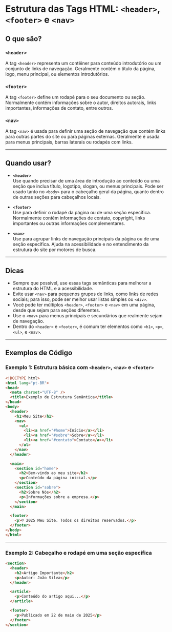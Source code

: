# Estrutura das Tags HTML: `<header>`, `<footer>` e `<nav>`

## O que são?

### `<header>`

A tag `<header>` representa um contêiner para conteúdo introdutório ou um conjunto de links de navegação. Geralmente contém o título da página, logo, menu principal, ou elementos introdutórios.

### `<footer>`

A tag `<footer>` define um rodapé para o seu documento ou seção. Normalmente contém informações sobre o autor, direitos autorais, links importantes, informações de contato, entre outros.

### `<nav>`

A tag `<nav>` é usada para definir uma seção de navegação que contém links para outras partes do site ou para páginas externas. Geralmente é usada para menus principais, barras laterais ou rodapés com links.

---

## Quando usar?

- **`<header>`**  
  Use quando precisar de uma área de introdução ao conteúdo ou uma seção que inclua título, logotipo, slogan, ou menus principais. Pode ser usado tanto no `<body>` para o cabeçalho geral da página, quanto dentro de outras seções para cabeçalhos locais.

- **`<footer>`**  
  Use para definir o rodapé da página ou de uma seção específica. Normalmente contém informações de contato, copyright, links importantes ou outras informações complementares.

- **`<nav>`**  
  Use para agrupar links de navegação principais da página ou de uma seção específica. Ajuda na acessibilidade e no entendimento da estrutura do site por motores de busca.

---

## Dicas

- Sempre que possível, use essas tags semânticas para melhorar a estrutura do HTML e a acessibilidade.
- Evite usar `<nav>` para pequenos grupos de links, como links de redes sociais; para isso, pode ser melhor usar listas simples ou `<div>`.
- Você pode ter múltiplos `<header>`, `<footer>` e `<nav>` em uma página, desde que sejam para seções diferentes.
- Use o `<nav>` para menus principais e secundários que realmente sejam de navegação.
- Dentro do `<header>` e `<footer>`, é comum ter elementos como `<h1>`, `<p>`, `<ul>`, e `<nav>`.

---

## Exemplos de Código

### Exemplo 1: Estrutura básica com `<header>`, `<nav>` e `<footer>`

```html
<!DOCTYPE html>
<html lang="pt-BR">
<head>
  <meta charset="UTF-8" />
  <title>Exemplo de Estrutura Semântica</title>
</head>
<body>
  <header>
    <h1>Meu Site</h1>
    <nav>
      <ul>
        <li><a href="#home">Início</a></li>
        <li><a href="#sobre">Sobre</a></li>
        <li><a href="#contato">Contato</a></li>
      </ul>
    </nav>
  </header>

  <main>
    <section id="home">
      <h2>Bem-vindo ao meu site</h2>
      <p>Conteúdo da página inicial.</p>
    </section>
    <section id="sobre">
      <h2>Sobre Nós</h2>
      <p>Informações sobre a empresa.</p>
    </section>
  </main>

  <footer>
    <p>© 2025 Meu Site. Todos os direitos reservados.</p>
  </footer>
</body>
</html>
```

---

### Exemplo 2: Cabeçalho e rodapé em uma seção específica

```html
<section>
  <header>
    <h2>Artigo Importante</h2>
    <p>Autor: João Silva</p>
  </header>

  <article>
    <p>Conteúdo do artigo aqui...</p>
  </article>

  <footer>
    <p>Publicado em 22 de maio de 2025</p>
  </footer>
</section>
```
